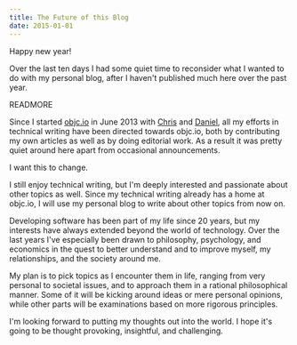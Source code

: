 ```yaml
---
title: The Future of this Blog
date: 2015-01-01
---
```


Happy new year!

Over the last ten days I had some quiet time to reconsider what I wanted to do with my personal blog, after I haven't published much here over the past year.

READMORE

Since I started [objc.io](http://www.objc.io) in June 2013 with [Chris](https://twitter.com/chriseidhof) and [Daniel](https://twitter.com/danielboedewadt), all my efforts in technical writing have been directed towards objc.io, both by contributing my own articles as well as by doing editorial work. As a result it was pretty quiet around here apart from occasional announcements.

I want this to change.

I still enjoy technical writing, but I'm deeply interested and passionate about other topics as well. Since my technical writing already has a home at objc.io, I will use my personal blog to write about other topics from now on.

Developing software has been part of my life since 20 years, but my interests have always extended beyond the world of technology. Over the last years I've especially been drawn to philosophy, psychology, and economics in the quest to better understand and to improve myself, my relationships, and the society around me.

My plan is to pick topics as I encounter them in life, ranging from very personal to societal issues, and to approach them in a rational philosophical manner. Some of it will be kicking around ideas or mere personal opinions, while other parts will be examinations based on more rigorous principles.

I'm looking forward to putting my thoughts out into the world. I hope it's going to be thought provoking, insightful, and challenging.